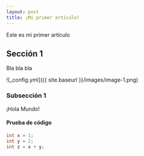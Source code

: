 ```yaml
---
layout: post
title: ¡Mi primer artículo!
---
```


Este es mi primer artículo

## Sección 1

Bla bla bla

![_config.yml]({{ site.baseurl }}/images/image-1.png)


### Subsección 1

¡Hola Mundo!

#### Prueba de código

``` java
int x = 1;
int y = 2;
int z = x + y;
```
